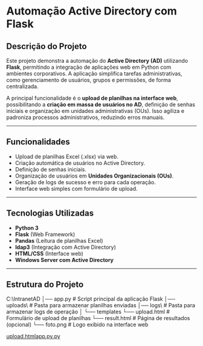 # Automação Active Directory com Flask


## Descrição do Projeto

Este projeto demonstra a automação do **Active Directory (AD)** utilizando **Flask**, permitindo a integração de aplicações web em Python com ambientes corporativos. A aplicação simplifica tarefas administrativas, como gerenciamento de usuários, grupos e permissões, de forma centralizada.

A principal funcionalidade é o **upload de planilhas na interface web**, possibilitando a **criação em massa de usuários no AD**, definição de senhas iniciais e organização em unidades administrativas (OUs). Isso agiliza e padroniza processos administrativos, reduzindo erros manuais.

---

## Funcionalidades

- Upload de planilhas Excel (.xlsx) via web.
- Criação automática de usuários no Active Directory.
- Definição de senhas iniciais.
- Organização de usuários em **Unidades Organizacionais (OUs)**.
- Geração de logs de sucesso e erro para cada operação.
- Interface web simples com formulário de upload.

---

## Tecnologias Utilizadas

- **Python 3**
- **Flask** (Web Framework)
- **Pandas** (Leitura de planilhas Excel)
- **ldap3** (Integração com Active Directory)
- **HTML/CSS** (Interface web)
- **Windows Server com Active Directory**

---

## Estrutura do Projeto
C:\IntranetAD
│── app.py # Script principal da aplicação Flask
│── uploads\ # Pasta para armazenar planilhas enviadas
│── logs\ # Pasta para armazenar logs de operação
│
└── templates
└── upload.html # Formulário de upload de planilhas
└── result.html # Página de resultados (opcional)
└── foto.png # Logo exibido na interface web

[upload.html](https://github.com/user-attachments/files/21994466/upload.html)[app.py.py](https://github.com/user-attachments/files/21994467/app.py.py)


